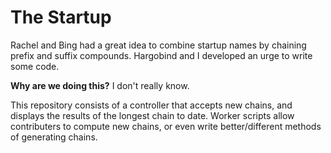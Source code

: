 The Startup
===========

Rachel and Bing had a great idea to combine startup names by chaining prefix 
and suffix compounds. Hargobind and I developed an urge to write some code.

**Why are we doing this?** I don't really know.

This repository consists of a controller that accepts new chains, and
displays the results of the longest chain to date. Worker scripts allow
contributers to compute new chains, or even write better/different
methods of generating chains.


